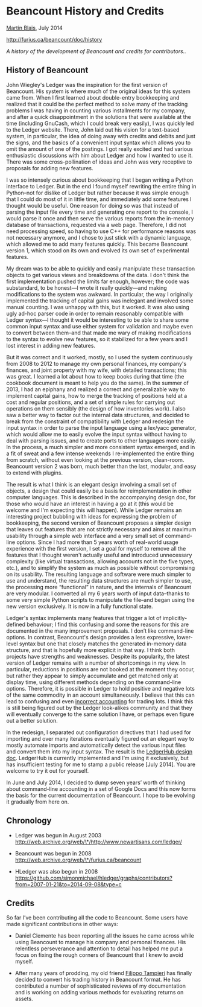 <a id="title"></a>Beancount History and Credits
===============================================

[<span class="underline">Martin Blais</span>](http://plus.google.com/+MartinBlais), July 2014

[<span class="underline">http://furius.ca/beancount/doc/history</span>](http://furius.ca/beancount/doc/history)

*A history of the development of Beancount and credits for contributors..*

<a id="history-of-beancount"></a>History of Beancount
-----------------------------------------------------

John Wiegley's Ledger was the inspiration for the first version of Beancount. His system is where much of the original ideas for this system came from. When I first learned about double-entry bookkeeping and realized that it could be the perfect method to solve many of the tracking problems I was having in counting various installments for my company, and after a quick disappointment in the solutions that were available at the time (including GnuCash, which I could break very easily), I was quickly led to the Ledger website. There, John laid out his vision for a text-based system, in particular, the idea of doing away with credits and debits and just the signs, and the basics of a convenient input syntax which allows you to omit the amount of one of the postings. I got really excited and had various enthusiastic discussions with him about Ledger and how I wanted to use it. There was some cross-pollination of ideas and John was very receptive to proposals for adding new features.

I was so intensely curious about bookkeeping that I began writing a Python interface to Ledger. But in the end I found myself rewriting the entire thing in Python–not for dislike of Ledger but rather because it was simple enough that I could do most of it in little time, and immediately add some features I thought would be useful. One reason for doing so was that instead of parsing the input file every time and generating one report to the console, I would parse it once and then serve the various reports from the in-memory database of transactions, requested via a web page. Therefore, I did not need processing speed, so having to use C++ for performance reasons was not necessary anymore, and I chose to just stick with a dynamic language, which allowed me to add many features quickly. This became Beancount version 1, which stood on its own and evolved its own set of experimental features.

My dream was to be able to quickly and easily manipulate these transaction objects to get various views and breakdowns of the data. I don't think the first implementation pushed the limits far enough, however; the code was substandard, to be honest—I wrote it really quickly—and making modifications to the system was awkward. In particular, the way I originally implemented the tracking of capital gains was inelegant and involved some manual counting. I was unhappy with this, but it worked. It was also using ugly ad-hoc parser code in order to remain reasonably compatible with Ledger syntax—I thought it would be interesting to be able to share some common input syntax and use either system for validation and maybe even to convert between them–and that made me wary of making modifications to the syntax to evolve new features, so it stabilized for a few years and I lost interest in adding new features.

But it was correct and it worked, mostly, so I used the system continuously from 2008 to 2012 to manage my own personal finances, my company's finances, and joint property with my wife, with detailed transactions; this was great. I learned a lot about how to keep books during that time (the cookbook document is meant to help you do the same). In the summer of 2013, I had an epiphany and realized a correct and generalizable way to implement capital gains, how to merge the tracking of positions held at a cost and regular positions, and a set of simple rules for carrying out operations on them sensibly (the design of how inventories work). I also saw a better way to factor out the internal data structures, and decided to break from the constraint of compatibility with Ledger and redesign the input syntax in order to parse the input language using a lex/yacc generator, which would allow me to easily evolve the input syntax without having to deal with parsing issues, and to create ports to other languages more easily. In the process, a much simpler and more consistent syntax emerged, and in a fit of sweat and a few intense weekends I re-implemented the entire thing from scratch, without even looking at the previous version, clean-room. Beancount version 2 was born, much better than the last, modular, and easy to extend with plugins.

The result is what I think is an elegant design involving a small set of objects, a design that could easily be a basis for reimplementation in other computer languages. This is described in the accompanying design doc, for those who would have an interest in having a go at it (this would be welcome and I'm expecting this will happen). While Ledger remains an interesting project bubbling with ideas for expressing the problem of bookkeeping, the second version of Beancount proposes a simpler design that leaves out features that are not strictly necessary and aims at maximum usability through a simple web interface and a very small set of command-line options. Since I had more than 5 years worth of real-world usage experience with the first version, I set a goal for myself to remove all the features that I thought weren't actually useful and introduced unnecessary complexity (like virtual transactions, allowing accounts not in the five types, etc.), and to simplify the system as much as possible without compromising on its usability. The resulting language and software were much simpler to use and understand, the resulting data structures are much simpler to use, the processing more “functional” in nature, and the internals of Beancount are very modular. I converted all my 6 years worth of input data–thanks to some very simple Python scripts to manipulate the file–and began using the new version exclusively. It is now in a fully functional state.

Ledger's syntax implements many features that trigger a lot of implicitly-defined behaviour; I find this confusing and some the reasons for this are documented in the many improvement proposals. I don’t like command-line options. In contrast, Beancount's design provides a less expressive, lower-level syntax but one that closely matches the generated in-memory data structure, and that is hopefully more explicit in that way. I think both projects have strengths and weaknesses. Despite its popularity, the latest version of Ledger remains with a number of shortcomings in my view. In particular, reductions in positions are not booked at the moment they occur, but rather they appear to simply accumulate and get matched only at display time, using different methods depending on the command-line options. Therefore, it is possible in Ledger to hold positive and negative lots of the same commodity in an account simultaneously. I believe that this can lead to confusing and even [<span class="underline">incorrect accounting</span>](https://groups.google.com/d/msg/ledger-cli/aQvbjTZa7HE/iMisMBkaI6UJ) for trading lots. I think this is still being figured out by the Ledger look-alikes community and that they will eventually converge to the same solution I have, or perhaps even figure out a better solution.

In the redesign, I separated out configuration directives that I had used for importing and over many iterations eventually figured out an elegant way to mostly automate imports and automatically detect the various input files and convert them into my input syntax. The result is the [<span class="underline">LedgerHub design doc</span>](25_ledgerhub_design_doc.md). LedgerHub is currently implemented and I’m using it exclusively, but has insufficient testing for me to stamp a public release \[July 2014\]. You are welcome to try it out for yourself.

In June and July 2014, I decided to dump seven years’ worth of thinking about command-line accounting in a set of Google Docs and this now forms the basis for the current documentation of Beancount. I hope to be evolving it gradually from here on.

<a id="chronology"></a>Chronology
---------------------------------

-   Ledger was begun in August 2003  
    [<span class="underline">http://web.archive.org/web/\*/http://www.newartisans.com/ledger/</span>](http://web.archive.org/web/*/http://www.newartisans.com/ledger/)

<!-- -->

-   Beancount was begun in 2008  
    [<span class="underline">http://web.archive.org/web/\*/furius.ca/beancount</span>](http://web.archive.org/web/*/furius.ca/beancount)

<!-- -->

-   HLedger was also begun in 2008  
    [<span class="underline">https://github.com/simonmichael/hledger/graphs/contributors?from=2007-01-21&to=2014-09-08&type=c</span>](https://github.com/simonmichael/hledger/graphs/contributors?from=2007-01-21&to=2014-09-08&type=c)

<a id="credits"></a>Credits
---------------------------

So far I’ve been contributing all the code to Beancount. Some users have made significant contributions in other ways:

-   Daniel Clemente has been reporting all the issues he came across while using Beancount to manage his company and personal finances. His relentless perseverance and attention to detail has helped me put a focus on fixing the rough corners of Beancount that I knew to avoid myself.

-   After many years of prodding, my old friend [<span class="underline">Filippo Tampieri</span>](http://plus.google.com/+FilippoTampieri) has finally decided to convert his trading history in Beancount format. He has contributed a number of sophisticated reviews of my documentation and is working on adding various methods for evaluating returns on assets.
